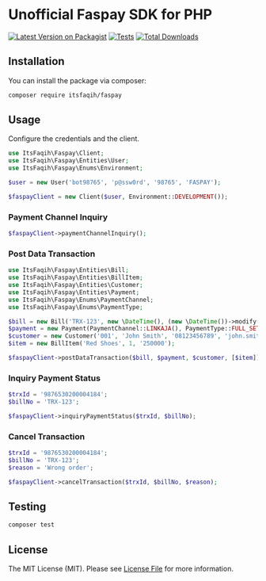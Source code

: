 # Unofficial Faspay SDK for PHP

[![Latest Version on Packagist](https://img.shields.io/packagist/v/itsfaqih/faspay.svg?style=flat-square)](https://packagist.org/packages/itsfaqih/faspay)
[![Tests](https://github.com/itsfaqih/faspay/actions/workflows/run-tests.yml/badge.svg?branch=main)](https://github.com/itsfaqih/faspay/actions/workflows/run-tests.yml)
[![Total Downloads](https://img.shields.io/packagist/dt/itsfaqih/faspay.svg?style=flat-square)](https://packagist.org/packages/itsfaqih/faspay)

## Installation

You can install the package via composer:

```bash
composer require itsfaqih/faspay
```

## Usage
Configure the credentials and the client.

```php
use ItsFaqih\Faspay\Client;
use ItsFaqih\Faspay\Entities\User;
use ItsFaqih\Faspay\Enums\Environment;

$user = new User('bot98765', 'p@ssw0rd', '98765', 'FASPAY');

$faspayClient = new Client($user, Environment::DEVELOPMENT());
```

### Payment Channel Inquiry
```php
$faspayClient->paymentChannelInquiry();
```

### Post Data Transaction
```php
use ItsFaqih\Faspay\Entities\Bill;
use ItsFaqih\Faspay\Entities\BillItem;
use ItsFaqih\Faspay\Entities\Customer;
use ItsFaqih\Faspay\Entities\Payment;
use ItsFaqih\Faspay\Enums\PaymentChannel;
use ItsFaqih\Faspay\Enums\PaymentType;

$bill = new Bill('TRX-123', new \DateTime(), (new \DateTime())->modify('+1 day'), 'Red Shoes with special price', '250000');
$payment = new Payment(PaymentChannel::LINKAJA(), PaymentType::FULL_SETTLEMENT());
$customer = new Customer('001', 'John Smith', '08123456789', 'john.smith@example.com');
$item = new BillItem('Red Shoes', 1, '250000');

$faspayClient->postDataTransaction($bill, $payment, $customer, [$item]);
```

### Inquiry Payment Status
```php
$trxId = '9876530200004184';
$billNo = 'TRX-123';

$faspayClient->inquiryPaymentStatus($trxId, $billNo);
```

### Cancel Transaction
```php
$trxId = '9876530200004184';
$billNo = 'TRX-123';
$reason = 'Wrong order';

$faspayClient->cancelTransaction($trxId, $billNo, $reason);
```

## Testing

```bash
composer test
```

## License

The MIT License (MIT). Please see [License File](LICENSE.md) for more information.
